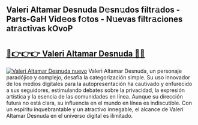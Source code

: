 ## Valeri Altamar Desnuda D𝚎sn𝚞dos filtr𝚊dos - Parts-GaH Vid𝚎os f𝚘tos - N𝚞evas filtr𝚊ciones atr𝚊ctivas kOvoP

# <h2><a href="http://mb4i3xl.tromn.icu/?c=Valeri+Altamar+Desnuda">🔗👉👉👉 Valeri Altamar Desnuda 🔗🔗</a></h2>

[![Valeri Altamar Desnuda nuevo](https://i.imgur.com/pEAQMta.gif)](http://mb4i3xl.tromn.icu/?c=Valeri+Altamar+Desnuda)
Valeri Altamar Desnuda, un personaje paradójico y complejo, desafía la categorización simple. Su uso innovador de los medios digitales para la autopresentación ha cautivado y enfurecido a sus seguidores, estimulando debates sobre la privacidad, la expresión artística y la esencia de las comunidades en línea. Aunque su dirección futura no está clara, su influencia en el mundo en línea es indiscutible. Con un espíritu inquebrantable y un atractivo innegable, el alcance de Valeri Altamar Desnuda en el universo digital es ilimitado.
